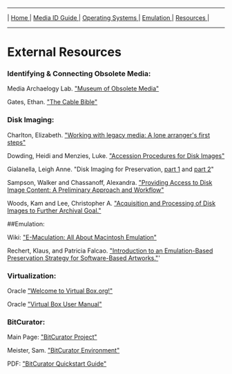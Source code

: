 <hr size="10">

| [ Home ](index.html) | [ Media ID Guide ](media_ID.html) | [ Operating Systems ](operating_systems.html) | [ Emulation ](emulators.html) | [ Resources ](resources.html) |
<hr size="10">


# External Resources

### Identifying & Connecting Obsolete Media:

Media Archaelogy Lab. <a href="http://www.obsoletemedia.org/" target="_blank">"Museum of Obsolete Media"</a>  

Gates, Ethan. <a href="https://amiaopensource.github.io/cable-bible/" target="_blank">"The Cable Bible"</a>  

<a name="Disk-Imaging"></a>
### Disk Imaging:
Charlton, Elizabeth. <a href="https://practicaltechnologyforarchives.org/issue6_charlton/" target="_blank">"Working with legacy media: A lone arranger's first steps"</a>  

Dowding, Heidi and Menzies, Luke. <a href="https://wiki.dlib.indiana.edu/display/DIGIPRES/Accession+Procedure+for+Disk+Images" target="_blank">"Accession Procedures for Disk Images"</a>  

Gialanella, Leigh Anne. "Disk Imaging for Preservation, <a href="https://www.lib.umich.edu/blogs/bits-and-pieces/disk-imaging-preservation-part-1" target="_blank">part 1</a> and <a href="https://www.lib.umich.edu/blogs/bits-and-pieces/disk-imaging-preservation-part-2" target="_blank">part 2</a>"  

Sampson, Walker and Chassanoff, Alexandra. <a href="https://fedora.phaidra.univie.ac.at/fedora/get/o:429600/bdef:Content/get" target="_blank">"Providing Access to Disk Image Content: A Preliminary Approach and Workflow"</a>  

Woods, Kam and Lee, Christopher A. <a href="https://ils.unc.edu/callee/archiving-2012-woods-lee.pdf" target="_blank">"Acquisition and Processing of Disk Images to Further Archival Goal."</a>  

##Emulation:

Wiki: <a href="https://emaculation.com/" target="_blank">"E-Maculation: All About Macintosh Emulation"</a>

Rechert, Klaus, and Patricia Falcao. <a href="https://pdfs.semanticscholar.org/7801/989ed19bf711d1e92ddac88a616b823e82fa.pdf" target="_blank">"Introduction to an Emulation-Based Preservation Strategy for Software-Based Artworks."</a>'

### Virtualization:

Oracle <a href="https://www.virtualbox.org/" target="_blank">"Welcome to Virtual Box.org!"</a>

Oracle <a href="https://www.virtualbox.org/manual/UserManual.html" target="_blank">"Virtual Box User Manual"</a>


 ### BitCurator:

Main Page: <a href="https://bitcurator.net/" target="_blank">"BitCurator Project"</a>

Meister, Sam. <a href="https://confluence.educopia.org/display/BC" target="_blank">"BitCurator Environment"</a>

PDF: <a href="https://wiki.bitcurator.net/downloads/BitCurator-Quickstart.pdf" target="_blank">"BitCurator Quickstart Guide"</a>
